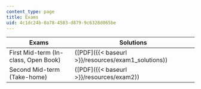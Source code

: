 ```yaml
---
content_type: page
title: Exams
uid: 4c1dc24b-0a78-4583-d879-9c6328d065be
---
```


| Exams | Solutions |
| --- | --- |
| First Mid-term (In-class, Open Book) | ([PDF]({{< baseurl >}}/resources/exam1_solutions)) |
| Second Mid-term (Take-home) | ([PDF]({{< baseurl >}}/resources/exam2))